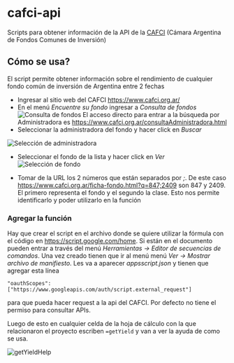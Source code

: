 # cafci-api
Scripts para obtener información de la API de la [CAFCI](https://www.cafci.org.ar/) (Cámara Argentina de Fondos Comunes de Inversión)

## Cómo se usa?
El script permite obtener información sobre el rendimiento de cualquier fondo común de inversión de Argentina entre 2 fechas
* Ingresar al sitio web del CAFCI https://www.cafci.org.ar/
* En el menú *Encuentre su fondo* ingresar a *Consulta de fondos*
![Consulta de fondos](https://i.imgur.com/je0bIfx.png)
El acceso directo para entrar a la búsqueda por Administradora es https://www.cafci.org.ar/consultaAdministradora.html
* Seleccionar la administradora del fondo y hacer click en *Buscar*

![Selección de administradora](https://i.imgur.com/jo72OwU.png)

* Seleccionar el fondo de la lista y hacer click en *Ver*
![Selección de fondo](https://i.imgur.com/UUGa4YU.png)

* Tomar de la URL los 2 números que están separados por *;*. De este caso https://www.cafci.org.ar/ficha-fondo.html?q=847;2409 son 847 y 2409. El primero representa el fondo y el segundo la clase. Esto nos permite identificarlo y poder utilizarlo en la función

### Agregar la función 

Hay que crear el script en el archivo donde se quiere utilizar la fórmula con el código en https://script.google.com/home. Si están en el documento pueden entrar a través del menú *Herramientas -> Editor de secuencias de comandos*. Una vez creado tienen que ir al menú menú *Ver -> Mostrar archivo de manifiesto*. Les va a aparecer _appsscript.json_ y tienen que agregar esta línea 

`"oauthScopes": ["https://www.googleapis.com/auth/script.external_request"]`
 
para que pueda hacer request a la api del CAFCI. Por defecto no tiene el permiso para consultar APIs.

Luego de esto en cualquier celda de la hoja de cálculo con la que relacionaron el proyecto escriben `=getYield` y van a ver la ayuda de como se usa.

![getYieldHelp](https://i.imgur.com/zipR0B5.png)
